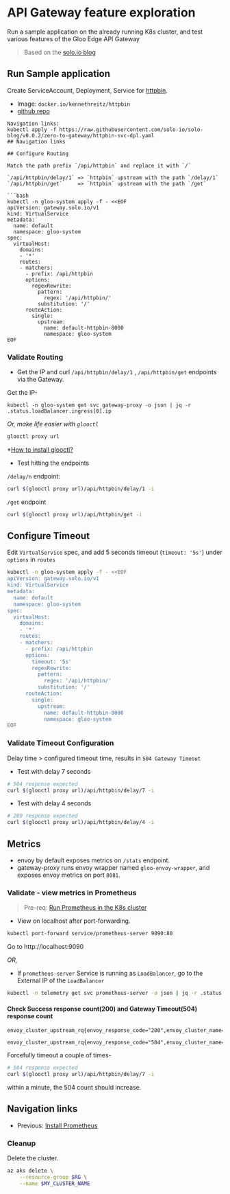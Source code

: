 # API Gateway feature exploration

Run a sample application on the already running K8s cluster, and test various features of the Gloo Edge API Gateway
> Based on the [solo.io blog](https://www.solo.io/blog/from-zero-to-gloo-edge-in-15-minutes-gke/)  

## Run Sample application

Create ServiceAccount, Deployment, Service for [httpbin](https://httpbin.org/).
- Image: `docker.io/kennethreitz/httpbin`
- [github repo](https://github.com/postmanlabs/httpbin)

```
Navigation links:
kubectl apply -f https://raw.githubusercontent.com/solo-io/solo-blog/v0.0.2/zero-to-gateway/httpbin-svc-dpl.yaml
## Navigation links

## Configure Routing

Match the path prefix `/api/httpbin` and replace it with `/`

`/api/httpbin/delay/1` => `httpbin` upstream with the path `/delay/1`
`/api/httpbin/get`     => `httpbin` upstream with the path `/get`

```bash
kubectl -n gloo-system apply -f - <<EOF
apiVersion: gateway.solo.io/v1
kind: VirtualService
metadata:
  name: default
  namespace: gloo-system
spec:
  virtualHost:
    domains:
    - '*'
    routes:
    - matchers:
      - prefix: /api/httpbin
      options:
        regexRewrite: 
          pattern:
            regex: '/api/httpbin/'
          substitution: '/'
      routeAction:
        single:
          upstream:
            name: default-httpbin-8000
            namespace: gloo-system
EOF
```

### Validate Routing

- Get the IP and curl `/api/httpbin/delay/1` , `/api/httpbin/get` endpoints via the Gateway.

Get the IP-
```
kubectl -n gloo-system get svc gateway-proxy -o json | jq -r .status.loadBalancer.ingress[0].ip
```
_Or, make life easier with `glooctl`_
```bash
glooctl proxy url
```
*[How to install glooctl?](https://github.com/find-arka/k8s-misc/tree/v0.0.1/API-Gateway#glooctl)


- Test hitting the endpoints

`/delay/n` endpoint:
```bash
curl $(glooctl proxy url)/api/httpbin/delay/1 -i
```

`/get` endpoint
```bash
curl $(glooctl proxy url)/api/httpbin/get -i
```

## Configure Timeout

Edit `VirtualService` spec, and add 5 seconds timeout (`timeout: '5s'`) under `options` in `routes`
```bash
kubectl -n gloo-system apply -f - <<EOF
apiVersion: gateway.solo.io/v1
kind: VirtualService
metadata:
  name: default
  namespace: gloo-system
spec:
  virtualHost:
    domains:
    - '*'
    routes:
    - matchers:
      - prefix: /api/httpbin
      options:
        timeout: '5s'
        regexRewrite: 
          pattern:
            regex: '/api/httpbin/'
          substitution: '/'
      routeAction:
        single:
          upstream:
            name: default-httpbin-8000
            namespace: gloo-system
EOF
```

### Validate Timeout Configuration

Delay time > configured timeout time, results in `504 Gateway Timeout`

- Test with delay 7 seconds
```bash
# 504 response expected
curl $(glooctl proxy url)/api/httpbin/delay/7 -i
```

- Test with delay 4 seconds
```bash
# 200 response expected
curl $(glooctl proxy url)/api/httpbin/delay/4 -i
```

## Metrics

- envoy by default exposes metrics on `/stats` endpoint.
- gateway-proxy runs envoy wrapper named `gloo-envoy-wrapper`, and exposes envoy metrics on port `8081`.

### Validate - view metrics in Prometheus

> Pre-req: [Run Prometheus in the K8s cluster](https://github.com/find-arka/k8s-misc/blob/main/API-Gateway/setup-observability.md)

- View on localhost after port-forwarding.
```bash
kubectl port-forward service/prometheus-server 9090:80
```
Go to http://localhost:9090

_OR,_

- If `prometheus-server` Service is running as `LoadBalancer`, go to the External IP of the `LoadBalancer`
```bash
kubectl -n telemetry get svc prometheus-server -o json | jq -r .status.loadBalancer.ingress[0].ip
```

#### Check Success response count(200) and Gateway Timeout(504) response count 

```
envoy_cluster_upstream_rq{envoy_response_code="200",envoy_cluster_name=~".*httpbin.*"}
```

```
envoy_cluster_upstream_rq{envoy_response_code="504",envoy_cluster_name=~".*httpbin.*"}
```

Forcefully timeout a couple of times-
```bash
# 504 response expected
curl $(glooctl proxy url)/api/httpbin/delay/7 -i
```
within a minute, the 504 count should increase.

## Navigation links
- Previous: [Install Prometheus](https://github.com/find-arka/k8s-misc/blob/main/API-Gateway/setup-observability.md)

### Cleanup

Delete the cluster.
```bash
az aks delete \
    --resource-group $RG \
    --name $MY_CLUSTER_NAME
```
